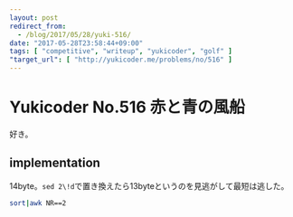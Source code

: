 ```yaml
---
layout: post
redirect_from:
  - /blog/2017/05/28/yuki-516/
date: "2017-05-28T23:58:44+09:00"
tags: [ "competitive", "writeup", "yukicoder", "golf" ]
"target_url": [ "http://yukicoder.me/problems/no/516" ]
---
```


# Yukicoder No.516 赤と青の風船

好き。

## implementation

$14$byte。`sed 2\!d`で置き換えたら$13$byteというのを見逃がして最短は逃した。

``` sh
sort|awk NR==2
```
